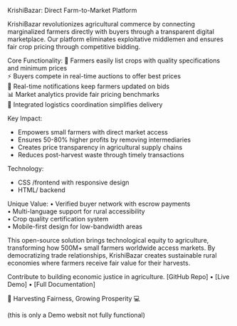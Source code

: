KrishiBazar: Direct Farm-to-Market Platform  

KrishiBazar revolutionizes agricultural commerce by connecting marginalized farmers directly with buyers through a transparent digital marketplace. Our platform eliminates exploitative middlemen and ensures fair crop pricing through competitive bidding.  

Core Functionality:
🌾 Farmers easily list crops with quality specifications and minimum prices  
⚡ Buyers compete in real-time auctions to offer best prices  
📱 Real-time notifications keep farmers updated on bids  
📊 Market analytics provide fair pricing benchmarks  
🚚 Integrated logistics coordination simplifies delivery  

Key Impact:  
- Empowers small farmers with direct market access  
- Ensures 50-80% higher profits by removing intermediaries  
- Creates price transparency in agricultural supply chains  
- Reduces post-harvest waste through timely transactions  

Technology: 
- CSS /frontend with responsive design  
- HTML/ backend    


Unique Value:
• Verified buyer network with escrow payments  
• Multi-language support for rural accessibility  
• Crop quality certification system  
• Mobile-first design for low-bandwidth areas  

This open-source solution brings technological equity to agriculture, transforming how 500M+ small farmers worldwide access markets. By democratizing trade relationships, KrishiBazar creates sustainable rural economies where farmers receive fair value for their harvests.  

Contribute to building economic justice in agriculture.
[GitHub Repo] • [Live Demo] • [Full Documentation]  

🌱 Harvesting Fairness, Growing Prosperity 💻

(this is only a Demo websit not fully functional)
